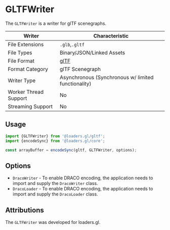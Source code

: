 # GLTFWriter

The `GLTFWriter` is a writer for glTF scenegraphs.

| Writer                | Characteristic                                                             |
| --------------------- | -------------------------------------------------------------------------- |
| File Extensions       | `.glb`,`.gltf`                                                             |
| File Types            | Binary/JSON/Linked Assets                                                  |
| File Format           | [glTF](https://github.com/KhronosGroup/glTF/tree/master/specification/2.0) |
| Format Category       | glTF Scenegraph                                                            |
| Writer Type           | Asynchronous (Synchronous w/ limited functionality)                        |
| Worker Thread Support | No                                                                         |
| Streaming Support     | No                                                                         |

## Usage

```js
import {GLTFWriter} from '@loaders.gl/gltf';
import {encodeSync} from '@loaders.gl/core';

const arrayBuffer = encodeSync(gltf, GLTFWriter, options);
```

## Options

- `DracoWriter` - To enable DRACO encoding, the application needs to import and supply the `DracoWriter` class.
- `DracoLoader` - To enable DRACO encoding, the application needs to import and supply the `DracoLoader` class.

## Attributions

The `GLTFWriter` was developed for loaders.gl.
